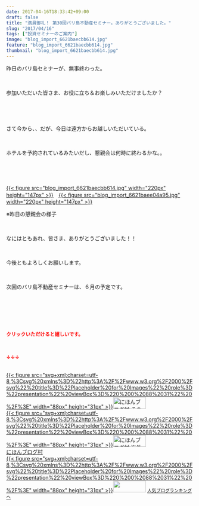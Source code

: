 ```yaml
---
date: 2017-04-16T18:33:42+09:00
draft: false
title: "満員御礼！ 第30回バリ島不動産セミナー。ありがとうございました。"
slug: "2017/04/16"
tags: ["投資セミナーのご案内"]
image: "blog_import_6621baecbb614.jpg"
feature: "blog_import_6621baecbb614.jpg"
thumbnail: "blog_import_6621baecbb614.jpg"
---
```

<p>昨日のバリ島セミナーが、無事終わった。</p><p> </p><p>参加いただいた皆さま、お役に立ち＆お楽しみいただけましたか？</p><p> </p><p> </p><p>さて今から、、だが、今日は遠方からお越しいただいている。</p><p> </p><p>ホテルを予約されているみたいだし、懇親会は何時に終わるかな。。</p><p> </p><p> </p><p><a href="blog_import_6621baecbb614.jpg">{{< figure src="blog_import_6621baecbb614.jpg" width="220px" height="147px" >}}</a>　<a href="blog_import_6621baee04a95.jpg">{{< figure src="blog_import_6621baee04a95.jpg" width="220px" height="147px" >}}</a></p><p>※昨日の懇親会の様子</p><p> </p><p>なにはともあれ、皆さま、ありがとうございました！！</p><p> </p><p>今後ともよろしくお願いします。</p><p> </p><p>次回のバリ島不動産セミナーは、６月の予定です。</p><p> </p><p> </p><p> </p><p><font color="#ff0000" size="2"><strong>クリックいただけると嬉しいです。</strong></font></p><p></p><p> </p><p><font color="#ff0000" size="2"><strong>↓↓↓</strong></font></p><p><br/><a href="ranking.html?p_cid=01260127" id="&amp;blogmura_banner" target="_blank">{{< figure src="svg+xml;charset=utf-8,%3Csvg%20xmlns%3D%22http%3A%2F%2Fwww.w3.org%2F2000%2Fsvg%22%20title%3D%22Placeholder%20for%20Images%22%20role%3D%22presentation%22%20viewBox%3D%220%200%2088%2031%22%20%2F%3E" width="88px" height="31px" >}}<noscript><img alt="にほんブログ村 その他生活ブログ 不動産投資へ" border="0" height="31" src="//life.blogmura.com/hudousantoushi/img/hudousantoushi88_31.gif" width="88"></noscript></a><br/><a href="ranking.html?p_cid=01260127" target="_blank">{{< figure src="svg+xml;charset=utf-8,%3Csvg%20xmlns%3D%22http%3A%2F%2Fwww.w3.org%2F2000%2Fsvg%22%20title%3D%22Placeholder%20for%20Images%22%20role%3D%22presentation%22%20viewBox%3D%220%200%2088%2031%22%20%2F%3E" width="88px" height="31px" >}}<noscript><img alt="にほんブログ村 海外生活ブログ バリ島情報へ" border="0" height="31" src="https://img-proxy.blog-video.jp/images?url=http%3A%2F%2Foverseas.blogmura.com%2Fbali%2Fimg%2Fbali88_31.gif" width="88"></noscript></a><br/><a href="ranking.html?p_cid=01260127" target="_blank">にほんブログ村</a><br/><a href="link.php?1804582" title="人気ブログランキングへ">{{< figure src="svg+xml;charset=utf-8,%3Csvg%20xmlns%3D%22http%3A%2F%2Fwww.w3.org%2F2000%2Fsvg%22%20title%3D%22Placeholder%20for%20Images%22%20role%3D%22presentation%22%20viewBox%3D%220%200%2088%2031%22%20%2F%3E" width="88px" height="31px" >}}<noscript><img border="0" height="31" src="https://blog.with2.net/img/banner/banner_22.gif" width="88"></noscript></a> <a href="link.php?1804582" style="font-size: 12px;">人気ブログランキングへ</a></p>

